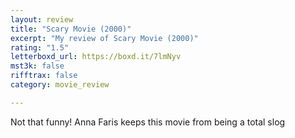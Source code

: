 ```yaml
---
layout: review
title: "Scary Movie (2000)"
excerpt: "My review of Scary Movie (2000)"
rating: "1.5"
letterboxd_url: https://boxd.it/7lmNyv
mst3k: false
rifftrax: false
category: movie_review

---
```


Not that funny! Anna Faris keeps this movie from being a total slog